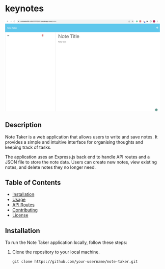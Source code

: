 # keynotes

![Note Taker Screenshot](./screenshot.png)

## Description

Note Taker is a web application that allows users to write and save notes. It provides a simple and intuitive interface for organising thoughts and keeping track of tasks.

The application uses an Express.js back end to handle API routes and a JSON file to store the note data. Users can create new notes, view existing notes, and delete notes they no longer need.

## Table of Contents

- [Installation](#installation)
- [Usage](#usage)
- [API Routes](#api-routes)
- [Contributing](#contributing)
- [License](#license)

## Installation

To run the Note Taker application locally, follow these steps:

1. Clone the repository to your local machine.

   ```shell
   git clone https://github.com/your-username/note-taker.git
   ```
